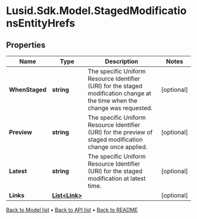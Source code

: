 # Lusid.Sdk.Model.StagedModificationsEntityHrefs

## Properties

Name | Type | Description | Notes
------------ | ------------- | ------------- | -------------
**WhenStaged** | **string** | The specific Uniform Resource Identifier (URI) for the staged modification change at the time when the change was requested. | [optional] 
**Preview** | **string** | The specific Uniform Resource Identifier (URI) for the preview of staged modification change once applied. | [optional] 
**Latest** | **string** | The specific Uniform Resource Identifier (URI) for the staged modification at latest time. | [optional] 
**Links** | [**List&lt;Link&gt;**](Link.md) |  | [optional] 

[Back to Model list](../README.md#documentation-for-models) &#8226; [Back to API list](../README.md#documentation-for-api-endpoints) &#8226; [Back to README](../README.md)

